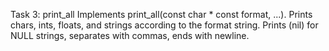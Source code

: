 
Task 3: print_all
Implements print_all(const char * const format, ...).
Prints chars, ints, floats, and strings according to the format string.
Prints (nil) for NULL strings, separates with commas, ends with newline.


